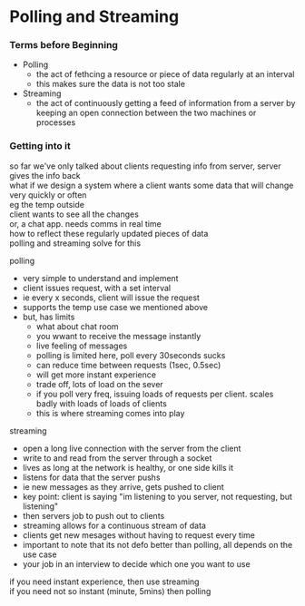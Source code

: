 # Polling and Streaming

### Terms before Beginning
- Polling
	- the act of fethcing a resource or piece of data regularly at an interval
	- this makes sure the data is not too stale
- Streaming
	- the act of continuously getting a feed of information from a server by keeping an open connection between the two machines or processes 


### Getting into it
so far we've only talked about clients requesting info from server, server gives the info back \
what if we design a system where a client wants some data that will change very quickly or often \
eg the temp outside \
client wants to see all the changes \
or, a chat app. needs comms in real time \
how to reflect these regularly updated pieces of data \
polling and streaming solve for this

polling 
- very simple to understand and implement
- client issues request, with a set interval 
- ie every x seconds, client will issue the request 
- supports the temp use case we mentioned above
- but, has limits
	- what about chat room
	- you wwant to receive the message instantly 
	- live feeling of messages 
	- polling is limited here, poll every 30seconds sucks 
	- can reduce time between requests (1sec, 0.5sec) 
	- will get more instant experience
	- trade off, lots of load on the sever
	- if you poll very freq, issuing loads of requests per client. scales badly with loads of loads of clients  
	- this is where streaming comes into play

streaming
- open a long live connection with the server from the client
- write to and read from the server through a socket
- lives as long at the network is healthy, or one side kills it
- listens for data that the server pushs
- ie new messages as they arrive, gets pushed to client
- key point: client is saying "im listening to you server, not requesting, but listening"
- then servers job to push out to clients 
- streaming allows for a continuous stream of data
- clients get new mesages without having to request every time
- important to note that its not defo better than polling, all depends on the use case
- your job in an interview to decide which one you want to use

if you need instant experience, then use streaming \
if you need not so instant (minute, 5mins) then polling 


 









